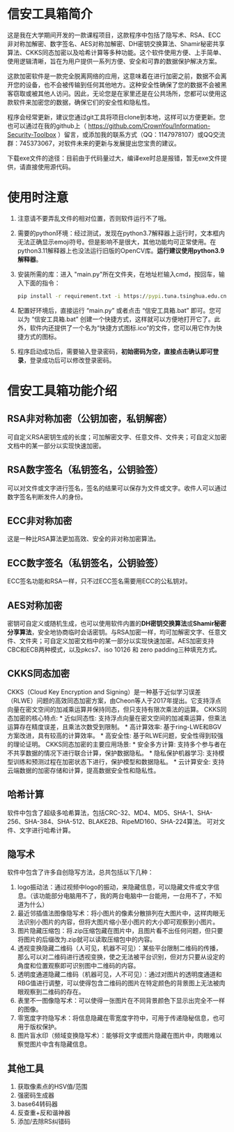 # 信安工具箱简介

这是我在大学期间开发的一款课程项目，这款程序中包括了隐写术、RSA、ECC非对称加解密、数字签名、AES对称加解密、DH密钥交换算法、Shamir秘密共享算法、CKKS同态加密以及哈希计算等多种功能。这个软件使用方便、上手简单、使用逻辑清晰，旨在为用户提供一系列方便、安全和可靠的数据保护解决方案。

这款加密软件是一款完全脱离网络的应用，这意味着在进行加密之前，数据不会离开您的设备，也不会被传输到任何其他地方。这种安全性确保了您的数据不会被黑客窃取或被其他人访问。因此，无论您是在家里还是在公共场所，您都可以使用这款软件来加密您的数据，确保它们的安全性和隐私性。

程序会经常更新，建议您通过git工具将项目clone到本地，这样可以方便更新。您也可以通过在我的github上（ https://github.com/CrownYou/Information-Security-Toolbox ）留言，或添加我的联系方式（QQ：1147978107）或QQ交流群：745373067，对软件未来的更新与发展提出您宝贵的建议。

下载exe文件的途径：目前由于代码量过大，编译exe时总是报错，暂无exe文件提供，请直接使用源代码。

# 使用时注意

1. 注意请不要弄乱文件的相对位置，否则软件运行不了哦。

2. 需要的python环境：经过测试，发现在python3.7解释器上运行时，文本框内无法正确显示emoji符号。但是影响不是很大，其他功能均可正常使用。在python3.11解释器上也没法运行旧版的OpenCV库。**运行建议使用python3.9解释器**。

4. 安装所需的库：进入 "main.py"所在文件夹，在地址栏输入cmd，按回车，输入下面的指令：

   ```cmd
   pip install -r requirement.txt -i https://pypi.tuna.tsinghua.edu.cn/simple
   ```

5. 配置好环境后，直接运行 “main.py” 或者点击 “信安工具箱.bat” 即可。您可以为 “信安工具箱.bat” 创建一个快捷方式，这样就可以方便地打开它了。此外，软件内还提供了一个名为“快捷方式图标.ico”的文件，您可以用它作为快捷方式的图标。

6. 程序启动成功后，需要输入登录密码，**初始密码为空，直接点击确认即可登录**，登录成功后可以修改登录密码。

# 信安工具箱功能介绍

## RSA非对称加密（公钥加密，私钥解密）

可自定义RSA密钥生成的长度；可加解密文字、任意文件、文件夹；可自定义加密文档中的某一部分以实现快速加密。

## RSA数字签名（私钥签名，公钥验签）
可以对文件或文字进行签名，签名的结果可以保存为文件或文字。收件人可以通过数字签名判断发件人的身份。

## ECC非对称加密
这是一种比RSA算法更加高效、安全的非对称加密算法。

## ECC数字签名（私钥签名，公钥验签）

ECC签名功能和RSA一样，只不过ECC签名需要用ECC的公私钥对。

## AES对称加密
密钥可自定义或随机生成，也可以使用软件内置的**DH密钥交换算法**或**Shamir秘密分享算法**，安全地协商临时会话密钥。与RSA加密一样，均可加解密文字、任意文件、文件夹；可自定义加密文档中的某一部分以实现快速加密。AES加密支持CBC和ECB两种模式，以及pkcs7、iso 10126 和 zero padding三种填充方式。

## CKKS同态加密

CKKS（Cloud Key Encryption and Signing）是一种基于近似学习误差（RLWE）问题的高效同态加密方案，由Cheon等人于2017年提出。它支持浮点向量在密文空间的加减乘运算并保持同态，但只支持有限次乘法的运算。
CKKS同态加密的核心特点:
 \* 近似同态性: 支持浮点向量在密文空间的加减乘运算，但乘法运算存在精度误差，且乘法次数受到限制。
 \* 高计算效率: 基于ring-LWE和BGV方案改进，具有较高的计算效率。
 \* 高安全性: 基于RLWE问题，安全性得到较强的理论证明。
CKKS同态加密的主要应用场景:
 \* 安全多方计算: 支持多个参与者在不共享数据的情况下进行联合计算，保护数据隐私。
 \* 隐私保护机器学习: 支持模型训练和预测过程在加密状态下进行，保护模型和数据隐私。
 \* 云计算安全: 支持云端数据的加密存储和计算，提高数据安全性和隐私性。

## 哈希计算
软件中包含了超级多哈希算法，包括CRC-32、MD4、MD5、SHA-1、SHA-256、SHA-384、SHA-512、BLAKE2B、RipeMD160、SHA-224算法。
可对文件、文字进行哈希计算。

## 隐写术
软件中包含了许多自创隐写方法，总共包括以下几种：
1. logo振动法：通过视频中logo的振动，来隐藏信息，可以隐藏文件或文字信息。（该功能部分电脑用不了，我的两台电脑中一台能用，一台用不了，不知道为什么）
2. 最近邻插值法图像隐写术：将小图片的像素分散排列在大图片中，这样肉眼无法识别小图片的内容，但将大图片缩小至小图片的大小即可观察到小图片。
3. 图片隐藏压缩包：将.zip压缩包藏在图片中，且图片看不出任何问题，但只要将图片的后缀改为.zip就可以读取压缩包中的内容。
4. 透视变换隐藏二维码（人可见，机器不可见）：某些平台限制二维码的传播，那么可以对二维码进行透视变换，使之无法被平台识别，但对方只要从设定的角度和位置观察即可识别图中二维码的内容。
5. 透明度通道隐藏二维码（机器可见，人不可见）：通过对图片的透明度通道和RBG值进行调整，可以使得包含二维码的图片在特定颜色的背景图上无法被肉眼观察到二维码的存在。
6. 表里不一图像隐写术：可以使得一张图片在不同背景颜色下显示出完全不一样的图像。
7. 零宽度字符隐写术：将信息隐藏在零宽度字符中，可用于传递隐秘信息，也可用于版权保护。
8. 图片盲水印（频域变换隐写术）：能够将文字或图片隐藏在图片中，肉眼难以察觉图片中含有隐藏信息。

## 其他工具

1. 获取像素点的HSV值/范围
2. 强密码生成器
3. base64转码器
4. 反查重+反和谐神器
5. 添加/去除RS纠错码



